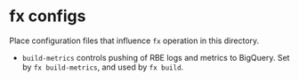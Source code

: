 # fx configs

Place configuration files that influence `fx` operation in this directory.

* `build-metrics` controls pushing of RBE logs and metrics to BigQuery.
  Set by `fx build-metrics`, and used by `fx build`.
